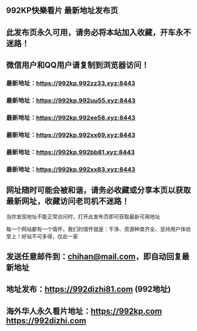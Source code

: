 ## **992KP快樂看片 最新地址发布页**
## 此发布页永久可用，请务必将本站加入收藏，开车永不迷路！
## 微信用户和QQ用户请复制到浏览器访问！
### 最新地址：https://992kp.992zz33.xyz:8443

### 最新地址：https://992kp.992uu55.xyz:8443

### 最新地址：https://992kp.992ee58.xyz:8443

### 最新地址：https://992kp.992xx69.xyz:8443

### 最新地址：https://992kp.992bb81.xyz:8443

### 最新地址：https://992kp.992xx83.xyz:8443


## 网址随时可能会被和谐，请务必收藏或分享本页以获取最新网址，收藏访问老司机不迷路！

当你发现地址不能正常访问时，打开此发布页即可获取最新可用地址

每一个网站都有一个情怀，我们的情怀就是：干净、资源种类齐全、坚持用户体验至上！好站不可多得，仅此一家

## 发送任意邮件到：chihan@mail.com，即自动回复最新地址
## 地址发布：https://992dizhi81.com  (992地址)
## 海外华人永久看片地址：https://992kp.com  https://992dizhi.com
